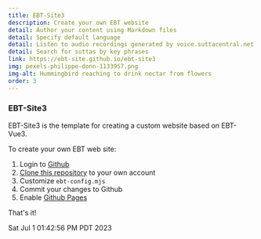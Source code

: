 ```yaml
---
title: EBT-Site3
description: Create your own EBT website
detail: Author your content using Markdown files
detail: Specify default language
detail: Listen to audio recordings generated by voice.suttacentral.net
detail: Search for suttas by key phrases
link: https://ebt-site.github.io/ebt-site3
img: pexels-philippe-donn-1133957.png
img-alt: Hummingbird reaching to drink nectar from flowers
order: 3
---
```


### EBT-Site3

EBT-Site3 is the template for creating a custom website based on EBT-Vue3.

To create your own EBT web site:

1. Login to [Github](https://github.com/)
1. [Clone this repository](https://docs.github.com/en/repositories/creating-and-managing-repositories/cloning-a-repository) to your own account
1. Customize ```ebt-config.mjs```
1. Commit your changes to Github 
1. Enable [Github Pages](https://docs.github.com/en/pages)

That's it!

Sat Jul  1 01:42:56 PM PDT 2023


